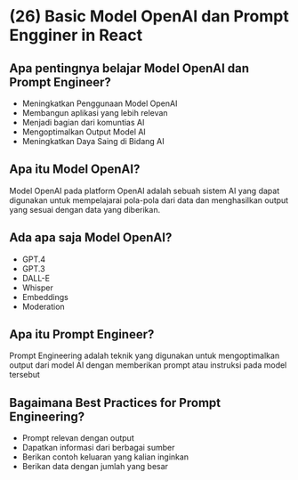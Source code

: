 # (26) Basic Model OpenAI dan Prompt Engginer in React

## Apa pentingnya belajar Model OpenAI dan Prompt Engineer?
- Meningkatkan Penggunaan Model OpenAI
- Membangun aplikasi yang lebih relevan
- Menjadi bagian dari komuntias AI
- Mengoptimalkan Output Model AI
- Meningkatkan Daya Saing di Bidang AI

## Apa itu Model OpenAI?
Model OpenAI pada platform OpenAI adalah sebuah sistem AI yang dapat digunakan untuk mempelajarai pola-pola dari data dan menghasilkan output yang sesuai dengan data yang diberikan.

## Ada apa saja Model OpenAI?
- GPT.4
- GPT.3
- DALL-E
- Whisper
- Embeddings
- Moderation

## Apa itu Prompt Engineer?
Prompt Engineering adalah teknik yang digunakan untuk mengoptimalkan output dari model AI dengan memberikan prompt atau instruksi pada model tersebut

## Bagaimana Best Practices for Prompt Engineering?
- Prompt relevan dengan output
- Dapatkan informasi dari berbagai sumber
- Berikan contoh keluaran yang kalian inginkan
- Berikan data dengan jumlah yang besar
